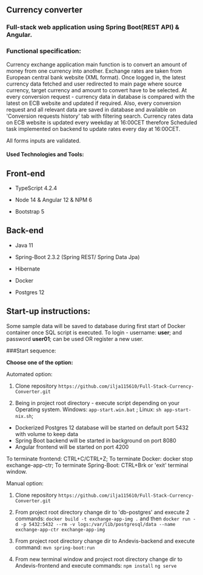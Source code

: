 ## Currency converter 

### Full-stack web application using Spring Boot(REST API) & Angular.

### Functional specification:

Currency exchange application main function is to convert an amount of money from one currency into another.
Exchange rates are taken from European central bank website (XML format). Once logged in, the latest currency data fetched and user redirected to
main page where source currency, target currency and amount to convert have to be selected.
At every conversion request - currency data in database is compared with the latest on ECB website and updated if required.
Also, every conversion request and all relevant data are saved in database and available on 'Conversion requests history' tab with filtering search.
Currency rates data on ECB website is updated every weekday at 16:00CET therefore Scheduled task implemented on backend
to update rates every day at 16:00CET.

All forms inputs are validated.


#### Used Technologies and Tools:

## Front-end

* TypeScript 4.2.4

* Node 14 & Angular 12 & NPM 6

* Bootstrap 5

## Back-end

* Java 11

* Spring-Boot 2.3.2 (Spring REST/ Spring Data Jpa)

* Hibernate

* Docker

* Postgres 12

## Start-up instructions:

Some sample data will be saved to database during first start of Docker container once SQL script is executed.
To login - username: **user**; and password **user01**; can be used OR register a new user.

###Start sequence:

**Choose one of the option:**

Automated option:

1. Clone repository `https://github.com/ilja115610/Full-Stack-Currency-Converter.git`

2. Being in project root directory - execute script depending on your Operating system.
   Windows: `app-start.win.bat` ; Linux: `sh app-start-nix.sh`;

* Dockerized Postgres 12 database will be started on default port 5432 with volume to keep data
* Spring Boot backend will be started in background on port 8080
* Angular frontend will be started on port 4200

To terminate frontend: CTRL+C/CTRL+Z; To terminate Docker: docker stop exchange-app-ctr;
To terminate Spring-Boot: CTRL+Brk or 'exit' terminal window.

Manual option:

1. Clone repository `https://github.com/ilja115610/Full-Stack-Currency-Converter.git`

2. From project root directory change dir to 'db-postgres' and execute 2 commands:
   `docker build -t exchange-app-img .` and then `docker run -d -p 5432:5432 --rm -v logs:/var/lib/postgresql/data --name exchange-app-ctr exchange-app-img`

3. From project root directory change dir to Andevis-backend and execute command:
   `mvn spring-boot:run`

4. From new terminal window and project root directory change dir to Andevis-frontend and execute commands:
   `npm install`
   `ng serve`


